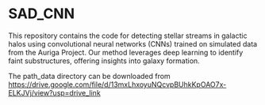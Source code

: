 # SAD_CNN

This repository contains the code for detecting stellar streams in galactic halos using convolutional neural networks (CNNs) trained on simulated data from the Auriga Project. Our method leverages deep learning to identify faint substructures, offering insights into galaxy formation.

The path_data directory can be downloaded from https://drive.google.com/file/d/13mxLhxoyuNQcvpBUhkKpOAO7x-ELKJVj/view?usp=drive_link
